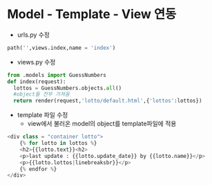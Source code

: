 # Model - Template - View 연동
  - urls.py 수정
  ```python
  path('',views.index,name = 'index')
  ```
  - views.py 수정
  ```python
  from .models import GuessNumbers
def index(request):
	lottos = GuessNumbers.objects.all()
	#object들 전부 가져옴
	return render(request,'lotto/default.html',{'lottos':lottos})
```
- template 파일 수정
  - view에서 불러온 model의 object를 template파일에 적용
```python
<div class = "container lotto">
	{% for lotto in lottos %}
	<h2>{{lotto.text}}<h2>
	<p>last update : {{lotto.update_date}} by {{lotto.name}}</p>
	<p>{{lotto.lottos|linebreaksbr}}</p>
	{% endfor %}
</div>
```
  
